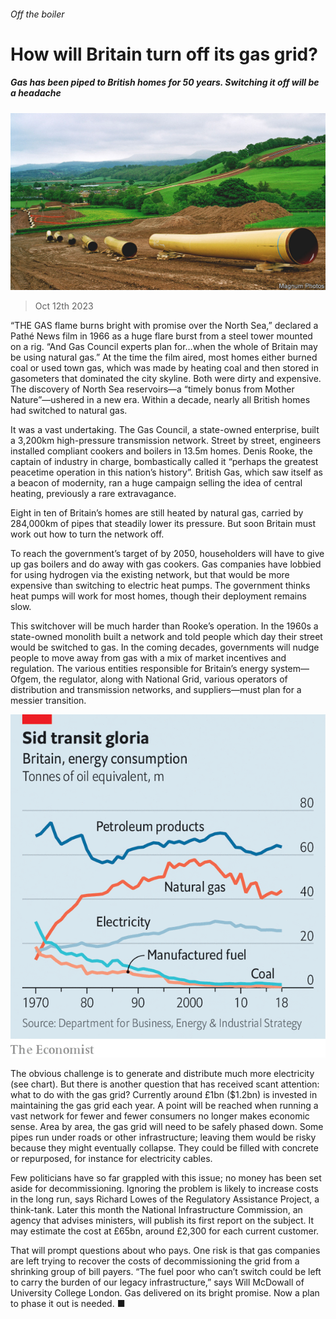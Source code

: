 ###### Off the boiler

# How will Britain turn off its gas grid? 

##### Gas has been piped to British homes for 50 years. Switching it off will be a headache 

![image](images/20231014_BRP001.jpg) 

> Oct 12th 2023 

“THE GAS flame burns bright with promise over the North Sea,” declared a Pathé News film in 1966 as a huge flare burst from a steel tower mounted on a rig. “And Gas Council experts plan for…when the whole of Britain may be using natural gas.” At the time the film aired, most homes either burned coal or used town gas, which was made by heating coal and then stored in gasometers that dominated the city skyline. Both were dirty and expensive. The discovery of North Sea reservoirs—a “timely bonus from Mother Nature”—ushered in a new era. Within a decade, nearly all British homes had switched to natural gas.

It was a vast undertaking. The Gas Council, a state-owned enterprise, built a 3,200km high-pressure transmission network. Street by street, engineers installed compliant cookers and boilers in 13.5m homes. Denis Rooke, the captain of industry in charge, bombastically called it “perhaps the greatest peacetime operation in this nation’s history”. British Gas, which saw itself as a beacon of modernity, ran a huge campaign selling the idea of central heating, previously a rare extravagance. 

Eight in ten of Britain’s homes are still heated by natural gas, carried by 284,000km of pipes that steadily lower its pressure. But soon Britain must work out how to turn the network off. 

To reach the government’s target of  by 2050, householders will have to give up gas boilers and do away with gas cookers. Gas companies have lobbied for using hydrogen via the existing network, but that would be more expensive than switching to electric heat pumps. The government thinks heat pumps will work for most homes, though their deployment remains slow.

This switchover will be much harder than Rooke’s operation. In the 1960s a state-owned monolith built a network and told people which day their street would be switched to gas. In the coming decades, governments will nudge people to move away from gas with a mix of market incentives and regulation. The various entities responsible for Britain’s energy system—Ofgem, the regulator, along with National Grid, various operators of distribution and transmission networks, and suppliers—must plan for a messier transition. 

![image](images/20231014_BRC872.png) 


The obvious challenge is to generate and distribute much more electricity (see chart). But there is another question that has received scant attention: what to do with the gas grid? Currently around £1bn ($1.2bn) is invested in maintaining the gas grid each year. A point will be reached when running a vast network for fewer and fewer consumers no longer makes economic sense. Area by area, the gas grid will need to be safely phased down. Some pipes run under roads or other infrastructure; leaving them would be risky because they might eventually collapse. They could be filled with concrete or repurposed, for instance for electricity cables. 

Few politicians have so far grappled with this issue; no money has been set aside for decommissioning. Ignoring the problem is likely to increase costs in the long run, says Richard Lowes of the Regulatory Assistance Project, a think-tank. Later this month the National Infrastructure Commission, an agency that advises ministers, will publish its first report on the subject. It may estimate the cost at £65bn, around £2,300 for each current customer. 

That will prompt questions about who pays. One risk is that gas companies are left trying to recover the costs of decommissioning the grid from a shrinking group of bill payers. “The fuel poor who can’t switch could be left to carry the burden of our legacy infrastructure,” says Will McDowall of University College London. Gas delivered on its bright promise. Now a plan to phase it out is needed. ■


